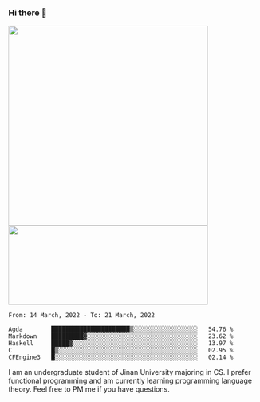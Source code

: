 ### Hi there 👋

<!--
**pe200012/pe200012** is a ✨ _special_ ✨ repository because its `README.md` (this file) appears on your GitHub profile.

Here are some ideas to get you started:

- 🔭 I’m currently working on ...
- 🌱 I’m currently learning ...
- 👯 I’m looking to collaborate on ...
- 🤔 I’m looking for help with ...
- 💬 Ask me about ...
- 📫 How to reach me: ...
- 😄 Pronouns: ...
- ⚡ Fun fact: ...
-->
<p>
    <img width="400em" src="https://github-readme-stats.vercel.app/api?username=pe200012&show_icons=true&icon_color=f44336&title_color=757de8">
    <img width="400em" height="159em" src="https://github-readme-stats.vercel.app/api/top-langs/?username=pe200012&hide=html,cmake,css&title_color=757de8&layout=compact">
</p>

<!--START_SECTION:waka-->
```text
From: 14 March, 2022 - To: 21 March, 2022

Agda        ██████████████████████▒░░░░░░░░░░░░░░░░░░   54.76 % 
Markdown    █████████▓░░░░░░░░░░░░░░░░░░░░░░░░░░░░░░░   23.62 % 
Haskell     █████▓░░░░░░░░░░░░░░░░░░░░░░░░░░░░░░░░░░░   13.97 % 
C           █▒░░░░░░░░░░░░░░░░░░░░░░░░░░░░░░░░░░░░░░░   02.95 % 
CFEngine3   █░░░░░░░░░░░░░░░░░░░░░░░░░░░░░░░░░░░░░░░░   02.14 % 
```
<!--END_SECTION:waka-->

I am an undergraduate student of Jinan University majoring in CS. I prefer functional programming and am currently learning programming language theory. Feel free to PM me if you have questions.
